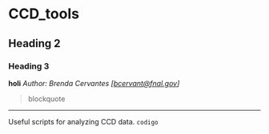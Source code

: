 # CCD_tools
## Heading 2
### Heading 3
**holi**
*Author: Brenda Cervantes [bcervant@fnal.gov]*
> blockquote
---
Useful scripts for analyzing CCD data.
`codigo`
